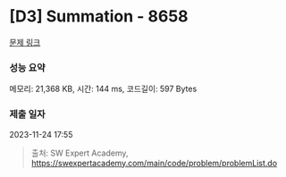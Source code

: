 # [D3] Summation - 8658 

[문제 링크](https://swexpertacademy.com/main/code/problem/problemDetail.do?contestProbId=AW1lwyh6WPwDFARC) 

### 성능 요약

메모리: 21,368 KB, 시간: 144 ms, 코드길이: 597 Bytes

### 제출 일자

2023-11-24 17:55



> 출처: SW Expert Academy, https://swexpertacademy.com/main/code/problem/problemList.do
